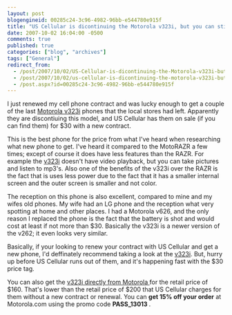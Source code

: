 ```yaml
---
layout: post
blogengineid: 00285c24-3c96-4982-96bb-e544780e915f
title: "US Cellular is dicontinuing the Motorola v323i, but you can still buy it from Motorola!"
date: 2007-10-02 16:04:00 -0500
comments: true
published: true
categories: ["blog", "archives"]
tags: ["General"]
redirect_from: 
  - /post/2007/10/02/US-Cellular-is-dicontinuing-the-Motorola-v323i-but-you-can-still-buy-it-from-Motorola!
  - /post/2007/10/02/us-cellular-is-dicontinuing-the-motorola-v323i-but-you-can-still-buy-it-from-motorola!
  - /post.aspx?id=00285c24-3c96-4982-96bb-e544780e915f
---
```

<!-- more -->

I just renewed my cell phone contract and was lucky enough to get a couple of the last <A href="http://www.store.motorola.com/mot/en/US/adirect/motorola?cmd=catProductDetail&amp;showAddButton=true&amp;productID=88772GHBPA">Motorola v323i</A> phones that the local stores had left. Apparently they are discontiuing this model, and US Cellular has them on sale (if you can find them) for $30 with a new contract. 

This is the best phone for the price from what I've heard when researching what new phone to get. I've heard it compared to the MotoRAZR a few times; except of course it does have less features than the RAZR. For example the <A href="http://www.store.motorola.com/mot/en/US/adirect/motorola?cmd=catProductDetail&amp;showAddButton=true&amp;productID=88772GHBPA">v323i</A> doesn't have video playback, but you can take pictures and listen to mp3's. Also one of the benefits of the v323i over the RAZR is the fact that is uses less power due to the fact that it has a smaller internal screen and the outer screen is smaller and not color.

The reception on this phone is also excellent, compared to mine and my wifes old phones. My wife had an LG phone and the reception what very spotting at home and other places. I had a Motorola v626, and the only reason I replaced the phone is the fact that the battery is shot and would cost at least if not more than $30. Basically the v323i is a newer version of the v262; it even looks very similar.

Basically, if your looking to renew your contract with US Cellular and get a new phone, I'd deffinately recommend taking a look at the <A href="http://www.store.motorola.com/mot/en/US/adirect/motorola?cmd=catProductDetail&amp;showAddButton=true&amp;productID=88772GHBPA">v323i</A>. But, hurry up before US Cellular runs out of them, and it's happening fast with the $30 price tag.

You can also get the <A href="http://www.store.motorola.com/mot/en/US/adirect/motorola?cmd=catProductDetail&amp;showAddButton=true&amp;productID=88772GHBPA">v323i directly from Motorola </A>for the retail price of $160. That's lower than the retail price of $200 that US Cellular charges for them without a new contract or renewal. You can <STRONG>get 15% off your order</STRONG> at Motorola.com using the promo code <STRONG>PASS_13013 </STRONG>.
